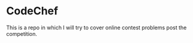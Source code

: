 # CodeChef
This is a repo in which I will try to cover online contest problems post the competition.
